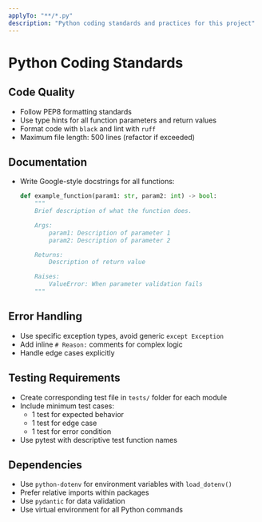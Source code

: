 ```yaml
---
applyTo: "**/*.py"
description: "Python coding standards and practices for this project"
---
```


# Python Coding Standards

## Code Quality
- Follow PEP8 formatting standards
- Use type hints for all function parameters and return values
- Format code with `black` and lint with `ruff`
- Maximum file length: 500 lines (refactor if exceeded)

## Documentation
- Write Google-style docstrings for all functions:
  ```python
  def example_function(param1: str, param2: int) -> bool:
      """
      Brief description of what the function does.

      Args:
          param1: Description of parameter 1
          param2: Description of parameter 2

      Returns:
          Description of return value

      Raises:
          ValueError: When parameter validation fails
      """
  ```

## Error Handling
- Use specific exception types, avoid generic `except Exception`
- Add inline `# Reason:` comments for complex logic
- Handle edge cases explicitly

## Testing Requirements  
- Create corresponding test file in `tests/` folder for each module
- Include minimum test cases:
  - 1 test for expected behavior
  - 1 test for edge case  
  - 1 test for error condition
- Use pytest with descriptive test function names

## Dependencies
- Use `python-dotenv` for environment variables with `load_dotenv()`
- Prefer relative imports within packages
- Use `pydantic` for data validation
- Use virtual environment for all Python commands
